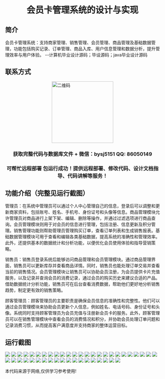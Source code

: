 <p><h1 align="center">会员卡管理系统的设计与实现</h1></p>

## 简介
会员卡管理系统：支持商家管理、销售管理、会员管理、商品管理及基础数据管理，功能包括购买记录、订单管理、商品入库、用户信息管理和数据分析，提升管理效率与用户体验。    --计算机毕业设计源码；毕设源码；java毕业设计源码


## 联系方式
<img src="https://bs-1329754181.cos.ap-shanghai.myqcloud.com/wx.jpg" alt="二维码" style="display: block; margin: 0 auto;" width="200px">
<p><h3 align="center">获取完整代码与数据库文件 + 微信：bysj5151 QQ: 86050149</h3></p>
<p><h3 align="center">可帮忙远程部署 包运行成功！提供远程部署、修改代码、设计文档指导、代码讲解等服务！</h3></p>

## 功能介绍（完整见运行截图）
管理员：在系统中管理员可以通过个人中心管理自己的信息，登录后可以调整和更新商家资料，包括账号、姓名、手机号、身份证号和头像等信息。商品管理模块允许管理员对商品进行上架下架、编辑、删除等操作，并通过过滤选项进行商品查询。会员管理模块则用于对会员的信息进行管理，包括注册、信息更新及积分管理。销售管理功能则帮助管理员管理购买订单，查看订单列表和生成销售报表。基础数据管理模块可用于查看和编辑各类基础数据，提高系统的准确性和管理效率。此外，还提供基本的数据统计和分析功能，以便优化会员使用体验和指导营销策略。

销售员：销售员登录系统后能够访问商品管理和会员管理模块。通过商品管理界面，销售员可以更新库存并查看商品详情。同时，销售员也能处理订单交易并查看当前的销售情况。会员管理模块让销售员可以协助会员注册，为会员提供卡片充值服务，以及记录并查询会员的消费记录，通过会员的购买历史来建议合适的产品。借助数据统计分析功能，销售员可在后台查看消费数据，帮助他们更好地分析销售趋势，制定更有效的销售策略。

顾客管理员：顾客管理员的主要职责是确保会员信息的准确性和完整性。他们可以通过会员管理模块来协助会员更新个人信息，例如姓名、电话号码、身份证号和头像。系统同时支持顾客管理员为会员充值与注册新会员卡的服务。此外，顾客管理员可以在销售管理模块中查看会员的消费情况和积分，并协助会员处理订单问题和记录消费习惯，从而提高客户满意度并支持商家的整体运营目标。


## 运行截图
![](https://bs-1329754181.cos.ap-shanghai.myqcloud.com/ssm/memberCardManagementSystem/img/001.jpg)
![](https://bs-1329754181.cos.ap-shanghai.myqcloud.com/ssm/memberCardManagementSystem/img/002.jpg)
![](https://bs-1329754181.cos.ap-shanghai.myqcloud.com/ssm/memberCardManagementSystem/img/003.jpg)
![](https://bs-1329754181.cos.ap-shanghai.myqcloud.com/ssm/memberCardManagementSystem/img/004.jpg)
![](https://bs-1329754181.cos.ap-shanghai.myqcloud.com/ssm/memberCardManagementSystem/img/005.jpg)
![](https://bs-1329754181.cos.ap-shanghai.myqcloud.com/ssm/memberCardManagementSystem/img/006.jpg)
![](https://bs-1329754181.cos.ap-shanghai.myqcloud.com/ssm/memberCardManagementSystem/img/007.jpg)
![](https://bs-1329754181.cos.ap-shanghai.myqcloud.com/ssm/memberCardManagementSystem/img/008.jpg)
![](https://bs-1329754181.cos.ap-shanghai.myqcloud.com/ssm/memberCardManagementSystem/img/009.jpg)
![](https://bs-1329754181.cos.ap-shanghai.myqcloud.com/ssm/memberCardManagementSystem/img/010.jpg)
![](https://bs-1329754181.cos.ap-shanghai.myqcloud.com/ssm/memberCardManagementSystem/img/011.jpg)
![](https://bs-1329754181.cos.ap-shanghai.myqcloud.com/ssm/memberCardManagementSystem/img/012.jpg)
![](https://bs-1329754181.cos.ap-shanghai.myqcloud.com/ssm/memberCardManagementSystem/img/013.jpg)
![](https://bs-1329754181.cos.ap-shanghai.myqcloud.com/ssm/memberCardManagementSystem/img/014.jpg)
![](https://bs-1329754181.cos.ap-shanghai.myqcloud.com/ssm/memberCardManagementSystem/img/015.jpg)
![](https://bs-1329754181.cos.ap-shanghai.myqcloud.com/ssm/memberCardManagementSystem/img/016.jpg)
![](https://bs-1329754181.cos.ap-shanghai.myqcloud.com/ssm/memberCardManagementSystem/img/017.jpg)
![](https://bs-1329754181.cos.ap-shanghai.myqcloud.com/ssm/memberCardManagementSystem/img/018.jpg)
![](https://bs-1329754181.cos.ap-shanghai.myqcloud.com/ssm/memberCardManagementSystem/img/019.jpg)
![](https://bs-1329754181.cos.ap-shanghai.myqcloud.com/ssm/memberCardManagementSystem/img/020.jpg)
![](https://bs-1329754181.cos.ap-shanghai.myqcloud.com/ssm/memberCardManagementSystem/img/021.jpg)
![](https://bs-1329754181.cos.ap-shanghai.myqcloud.com/ssm/memberCardManagementSystem/img/022.jpg)
![](https://bs-1329754181.cos.ap-shanghai.myqcloud.com/ssm/memberCardManagementSystem/img/023.jpg)
![](https://bs-1329754181.cos.ap-shanghai.myqcloud.com/ssm/memberCardManagementSystem/img/024.jpg)
![](https://bs-1329754181.cos.ap-shanghai.myqcloud.com/ssm/memberCardManagementSystem/img/025.jpg)
![](https://bs-1329754181.cos.ap-shanghai.myqcloud.com/ssm/memberCardManagementSystem/img/026.jpg)
![](https://bs-1329754181.cos.ap-shanghai.myqcloud.com/ssm/memberCardManagementSystem/img/027.jpg)
![](https://bs-1329754181.cos.ap-shanghai.myqcloud.com/ssm/memberCardManagementSystem/img/028.jpg)
![](https://bs-1329754181.cos.ap-shanghai.myqcloud.com/ssm/memberCardManagementSystem/img/029.jpg)
![](https://bs-1329754181.cos.ap-shanghai.myqcloud.com/ssm/memberCardManagementSystem/img/030.jpg)
![](https://bs-1329754181.cos.ap-shanghai.myqcloud.com/ssm/memberCardManagementSystem/img/031.jpg)
![](https://bs-1329754181.cos.ap-shanghai.myqcloud.com/ssm/memberCardManagementSystem/img/032.jpg)
![](https://bs-1329754181.cos.ap-shanghai.myqcloud.com/ssm/memberCardManagementSystem/img/033.jpg)
![](https://bs-1329754181.cos.ap-shanghai.myqcloud.com/ssm/memberCardManagementSystem/img/034.jpg)
![](https://bs-1329754181.cos.ap-shanghai.myqcloud.com/ssm/memberCardManagementSystem/img/035.jpg)
![](https://bs-1329754181.cos.ap-shanghai.myqcloud.com/ssm/memberCardManagementSystem/img/036.jpg)
![](https://bs-1329754181.cos.ap-shanghai.myqcloud.com/ssm/memberCardManagementSystem/img/037.jpg)
![](https://bs-1329754181.cos.ap-shanghai.myqcloud.com/ssm/memberCardManagementSystem/img/038.jpg)
![](https://bs-1329754181.cos.ap-shanghai.myqcloud.com/ssm/memberCardManagementSystem/img/039.jpg)
![](https://bs-1329754181.cos.ap-shanghai.myqcloud.com/ssm/memberCardManagementSystem/img/040.jpg)
![](https://bs-1329754181.cos.ap-shanghai.myqcloud.com/ssm/memberCardManagementSystem/img/041.jpg)
![](https://bs-1329754181.cos.ap-shanghai.myqcloud.com/ssm/memberCardManagementSystem/img/042.jpg)
![](https://bs-1329754181.cos.ap-shanghai.myqcloud.com/ssm/memberCardManagementSystem/img/043.jpg)
![](https://bs-1329754181.cos.ap-shanghai.myqcloud.com/ssm/memberCardManagementSystem/img/044.jpg)

<p>本代码来源于网络,仅供学习参考使用!</p>
